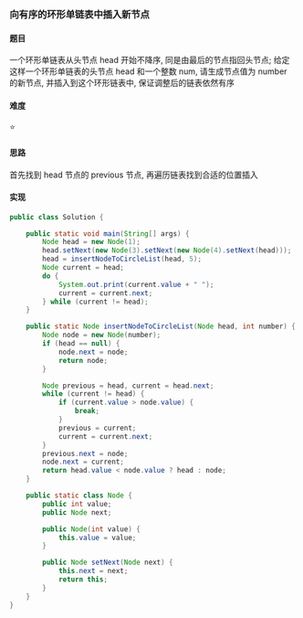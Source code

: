 ### 向有序的环形单链表中插入新节点

#### 题目
一个环形单链表从头节点 head 开始不降序, 同是由最后的节点指回头节点; 给定这样一个环形单链表的头节点 head 和一个整数 num, 请生成节点值为 number 的新节点, 并插入到这个环形链表中, 保证调整后的链表依然有序

#### 难度
:star:

#### 思路
首先找到 head 节点的 previous 节点, 再遍历链表找到合适的位置插入

#### 实现
```java
public class Solution {

    public static void main(String[] args) {
        Node head = new Node(1);
        head.setNext(new Node(3).setNext(new Node(4).setNext(head)));
        head = insertNodeToCircleList(head, 5);
        Node current = head;
        do {
            System.out.print(current.value + " ");
            current = current.next;
        } while (current != head);
    }

    public static Node insertNodeToCircleList(Node head, int number) {
        Node node = new Node(number);
        if (head == null) {
            node.next = node;
            return node;
        }

        Node previous = head, current = head.next;
        while (current != head) {
            if (current.value > node.value) {
                break;
            }
            previous = current;
            current = current.next;
        }
        previous.next = node;
        node.next = current;
        return head.value < node.value ? head : node;
    }

    public static class Node {
        public int value;
        public Node next;

        public Node(int value) {
            this.value = value;
        }

        public Node setNext(Node next) {
            this.next = next;
            return this;
        }
    }
}

```
